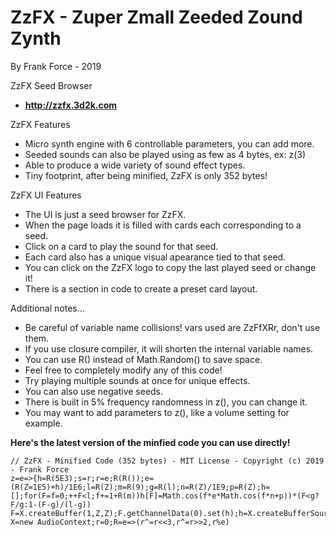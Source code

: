 # ZzFX - Zuper Zmall Zeeded Zound Zynth
By Frank Force - 2019

ZzFX Seed Browser
- **http://zzfx.3d2k.com**

ZzFX Features
- Micro synth engine with 6 controllable parameters, you can add more.
- Seeded sounds can also be played using as few as 4 bytes, ex: z(3)
- Able to produce a wide variety of sound effect types.
- Tiny footprint, after being minified, ZzFX is only 352 bytes!

ZzFX UI Features
- The UI is just a seed browser for ZzFX.
- When the page loads it is filled with cards each corresponding to a seed.
- Click on a card to play the sound for that seed.
- Each card also has a unique visual apearance tied to that seed.
- You can click on the ZzFX logo to copy the last played seed or change it!
- There is a section in code to create a preset card layout.

Additional notes...
- Be careful of variable name collisions! vars used are ZzFfXRr, don't use them.
- If you use closure compiler, it will shorten the internal variable names.
- You can use R() instead of Math.Random() to save space.
- Feel free to completely modify any of this code!
- Try playing multiple sounds at once for unique effects.
- You can also use negative seeds.
- There is built in 5% frequency randomness in z(), you can change it.
- You may want to add parameters to z(), like a volume setting for example.

**Here's the latest version of the minfied code you can use directly!**

```
// ZzFX - Minified Code (352 bytes) - MIT License - Copyright (c) 2019 - Frank Force
z=e=>{h=R(5E3);s=r;r=e;R(R());e=(R(Z=1E5)+h)/1E6;l=R(Z);m=R(9);g=R(l);n=R(Z)/1E9;p=R(Z);h=[];for(F=f=0;++F<l;f+=1+R(m))h[F]=Math.cos(f*e*Math.cos(f*n+p))*(F<g?F/g:1-(F-g)/(l-g))
F=X.createBuffer(1,Z,Z);F.getChannelData(0).set(h);h=X.createBufferSource();h.buffer=F;h.connect(X.destination);h.start();r=s}
X=new AudioContext;r=0;R=e=>(r^=r<<3,r^=r>>2,r%e)
```
